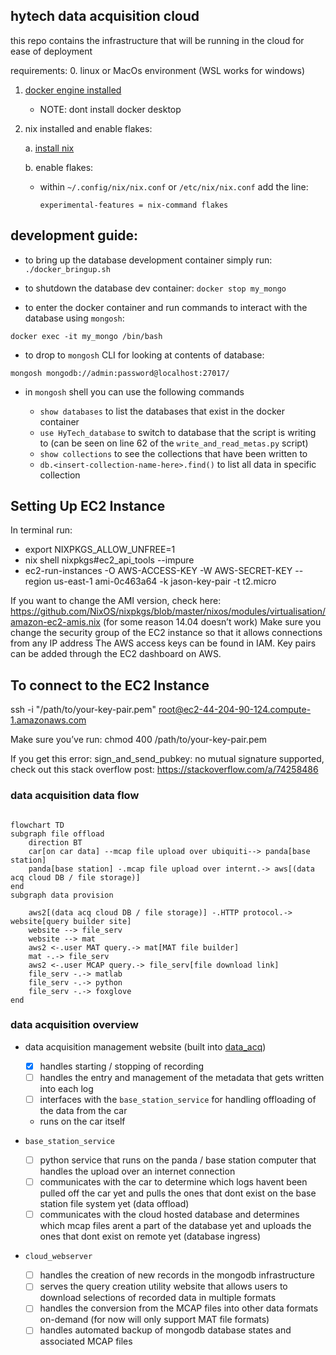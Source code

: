 ## hytech data acquisition cloud

this repo contains the infrastructure that will be running in the cloud for ease of deployment

requirements:
0. linux or MacOs environment (WSL works for windows)

1. [docker engine installed](https://docs.docker.com/engine/install/) 
    - NOTE: dont install docker desktop

2. nix installed and enable flakes:

    a. [install nix](https://nixos.org/download)

    b. enable flakes:

    - within `~/.config/nix/nix.conf` or `/etc/nix/nix.conf` add the line:
        
        ```
        experimental-features = nix-command flakes
        ```

## development guide:

- to bring up the database development container simply run: `./docker_bringup.sh`
- to shutdown the database dev container: `docker stop my_mongo`

- to enter the docker container and run commands to interact with the database using `mongosh`: 
```
docker exec -it my_mongo /bin/bash
```

- to drop to `mongosh` CLI for looking at contents of database:
```
mongosh mongodb://admin:password@localhost:27017/
```
- in `mongosh` shell you can use the following commands

    - `show databases` to list the databases that exist in the docker container
    - `use HyTech_database` to switch to database that the script is writing to (can be seen on line 62 of the `write_and_read_metas.py` script)
    - `show collections` to see the collections that have been written to
    - `db.<insert-collection-name-here>.find()` to list all data in specific collection

## Setting Up EC2 Instance
In terminal run:
- export NIXPKGS_ALLOW_UNFREE=1
- nix shell nixpkgs#ec2_api_tools --impure
- ec2-run-instances -O AWS-ACCESS-KEY  -W AWS-SECRET-KEY --region us-east-1 ami-0c463a64 -k jason-key-pair -t t2.micro

If you want to change the AMI version, check here: https://github.com/NixOS/nixpkgs/blob/master/nixos/modules/virtualisation/amazon-ec2-amis.nix (for some reason 14.04 doesn’t work)
Make sure you change the security group of the EC2 instance so that it allows connections from any IP address
The AWS access keys can be found in IAM. Key pairs can be added through the EC2 dashboard on AWS. 


## To connect to the EC2 Instance

ssh -i "/path/to/your-key-pair.pem" root@ec2-44-204-90-124.compute-1.amazonaws.com

Make sure you’ve run: chmod 400 /path/to/your-key-pair.pem

If you get this error: sign_and_send_pubkey: no mutual signature supported, check out this stack overflow post: https://stackoverflow.com/a/74258486 

### data acquisition data flow
```mermaid

flowchart TD
subgraph file offload
    direction BT
    car[on car data] --mcap file upload over ubiquiti--> panda[base station]
    panda[base station] -.mcap file upload over internt.-> aws[(data acq cloud DB / file storage)]
end
subgraph data provision
    
    aws2[(data acq cloud DB / file storage)] -.HTTP protocol.-> website[query builder site]
    website --> file_serv
    website --> mat
    aws2 <-.user MAT query.-> mat[MAT file builder]
    mat -.-> file_serv
    aws2 <-.user MCAP query.-> file_serv[file download link]
    file_serv -.-> matlab
    file_serv -.-> python
    file_serv -.-> foxglove
end
```

### data acquisition overview
- data acquisition management website (built into [data_acq](https://github.com/RCMast3r/data_acq/))
    - [x] handles starting / stopping of recording
    - [ ] handles the entry and management of the metadata that gets written into each log
    - [ ] interfaces with the `base_station_service` for handling offloading of the data from the car
    - runs on the car itself

- `base_station_service` 
    - [ ] python service that runs on the panda / base station computer that handles the upload over an internet connection
    - [ ] communicates with the car to determine which logs havent been pulled off the car yet and pulls the ones that dont exist on the base station file system yet (data offload)
    - [ ] communicates with the cloud hosted database and determines which mcap files arent a part of the database yet and uploads the ones that dont exist on remote yet (database ingress)

- `cloud_webserver`
    - [ ] handles the creation of new records in the mongodb infrastructure
    - [ ] serves the query creation utility website that allows users to download selections of recorded data in multiple formats 
    - [ ] handles the conversion from the MCAP files into other data formats on-demand (for now will only support MAT file formats)
    - [ ] handles automated backup of mongodb database states and associated MCAP files
